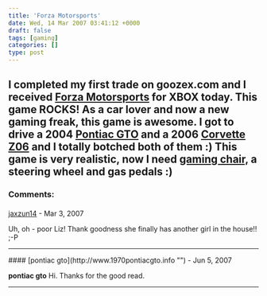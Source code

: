 ```yaml
---
title: 'Forza Motorsports'
date: Wed, 14 Mar 2007 03:41:12 +0000
draft: false
tags: [gaming]
categories: []
type: post
---
```


I completed my first trade on goozex.com and I received [Forza Motorsports](http://www.goozex.com/trading/asp/itemdetail.asp?item=9322) for XBOX today. This game ROCKS! As a car lover and now a new gaming freak, this game is awesome. I got to drive a 2004 [Pontiac GTO](http://www.pontiac.com/gto/index.jsp) and a 2006 [Corvette Z06](http://www.chevrolet.com/corvette/#corvette-z06) and I totally botched both of them :) This game is very realistic, now I need [gaming chair,](http://www.amazon.com/dp/B000K9Q5UK/ref=nosim/?tag=nextag-sg-20&creative=380333&creativeASIN=B000K9Q5UK&linkCode=asn) a steering wheel and gas pedals :)
---
### Comments:
####
[jaxzun14](http://jaxzun14.wordpress.com/ "jacquie.moreno@gmail.com") - <time datetime="2007-03-14 09:25:04">Mar 3, 2007</time>

Uh, oh - poor Liz! Thank goodness she finally has another girl in the house!! ;-P
<hr />
####
[pontiac gto](http://www.1970pontiacgto.info "") - <time datetime="2007-06-29 08:28:02">Jun 5, 2007</time>

**pontiac gto** Hi. Thanks for the good read.
<hr />
